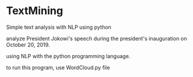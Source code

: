 # TextMining
Simple text analysis with NLP using python

analyze President Jokowi's speech during the president's inauguration on October 20, 2019.

using NLP with the python programming language.

to run this program, use WordCloud.py file
